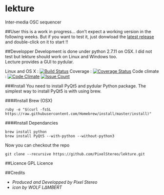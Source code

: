 # lekture
Inter-media OSC sequencer

##User
this is a work in progress… don't expect a working version in the following weeks. But if you want to test it, just donwload the [latest release](http://github.com/PixelStereo/lekture/releases/latest) and double-click on it to start !!

##Developper
Development is done under python 2.7.11 on OSX. I did not test but lekture should work on Linux and Windows too.    
Lecture provides a GUI to pydular.

Linux and OS X  : [![Build Status](https://travis-ci.org/PixelStereo/lekture.svg?branch=master)](https://travis-ci.org/PixelStereo/lekture)
Coverage : [![Coverage Status](https://coveralls.io/repos/PixelStereo/lekture/badge.svg?branch=master&service=github)](https://coveralls.io/github/PixelStereo/lekture?branch=master)
Code climate : [![Code Climate](https://codeclimate.com/github/PixelStereo/lekture/badges/gpa.svg)](https://codeclimate.com/github/PixelStereo/lekture)
[![Issue Count](https://codeclimate.com/github/PixelStereo/lekture/badges/issue_count.svg)](https://codeclimate.com/github/PixelStereo/lekture)

###Install
You need to install PyQt5 and pydular Python package. The simplest way to install PyQt5 is with using brew.

####Install Brew (OSX)

    ruby -e "$(curl -fsSL https://raw.githubusercontent.com/Homebrew/install/master/install)"

####Install Dependancies

    brew install python
    brew install PyQt5 --with-python --without-python3

Now you can checkout the repo

    git clone --recursive https://github.com/PixelStereo/lekture.git
    
##Licence
GPL Licence

##Credits
* *Produced and Developped by Pixel Stereo*
* *icon by WOLF LΔMBERT*
